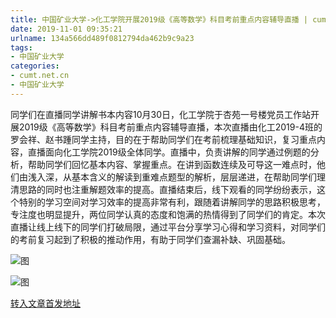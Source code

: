 ```yaml
---
title: 中国矿业大学->化工学院开展2019级《高等数学》科目考前重点内容辅导直播 | cumt.net.cn
date: 2019-11-01 09:35:21
urlname: 134a566dd489f0812794da462b9c9a23
tags: 
- 中国矿业大学
categories:
- cumt.net.cn
- 中国矿业大学
---
```

同学们在直播同学讲解书本内容10月30日，化工学院于杏苑一号楼党员工作站开展2019级《高等数学》科目考前重点内容辅导直播，本次直播由化工2019-4班的罗会祥、赵书踵同学主持，目的在于帮助同学们在考前梳理基础知识，复习重点内容，直播面向化工学院2019级全体同学。直播中，负责讲解的同学通过例题的分析，帮助同学们回忆基本内容、掌握重点。在讲到函数连续及可导这一难点时，他们由浅入深，从基本含义的解读到重难点题型的解析，层层递进，在帮助同学们理清思路的同时也注重解题效率的提高。直播结束后，线下观看的同学纷纷表示，这个特别的学习空间对学习效率的提高非常有利，跟随着讲解同学的思路积极思考，专注度也明显提升，两位同学认真的态度和饱满的热情得到了同学们的肯定。本次直播让线上线下的同学们打破局限，通过平台分享学习心得和学习资料，对同学们的考前复习起到了积极的推动作用，有助于同学们查漏补缺、巩固基础。

![图](http://xwzx.cumt.edu.cn/_upload/article/images/99/8d/95819b0b477dbe3c0eae630b31fc/c019979f-a20f-4685-b040-66e98384bcc3.jpg)

![图](http://xwzx.cumt.edu.cn/_upload/article/images/99/8d/95819b0b477dbe3c0eae630b31fc/682d65bc-0328-4203-b31d-4effb5beaddb.jpg)

[转入文章首发地址](http://xwzx.cumt.edu.cn/5b/4b/c523a547659/page.htm)
